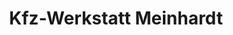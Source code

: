 ---
title: "Kfz-Werkstatt Meinhardt"
url: /winnenden/kfz-werkstatt-meinhardt/
shop: Autowerkstatt
---